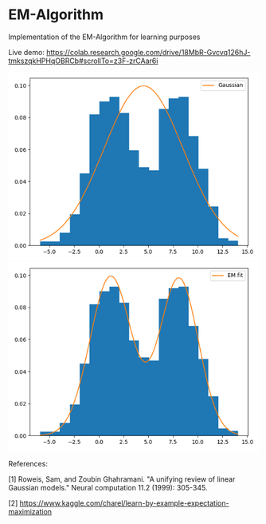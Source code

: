 # EM-Algorithm
Implementation of the EM-Algorithm for learning purposes

Live demo: https://colab.research.google.com/drive/18MbR-Gvcvq126hJ-tmkszqkHPHqOBRCb#scrollTo=z3F-zrCAar6i

![gaussian](output/gaussian.png)
![em_fit](output/em_fit.png)

References: 

[1] Roweis, Sam, and Zoubin Ghahramani. "A unifying review of linear Gaussian models." Neural computation 11.2 (1999): 305-345.

[2] https://www.kaggle.com/charel/learn-by-example-expectation-maximization